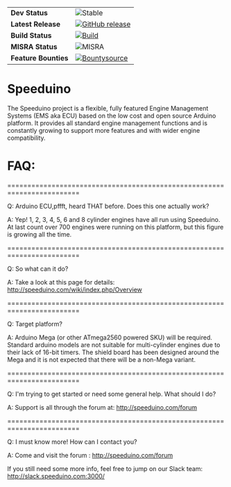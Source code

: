 
| |  |
| --- | --- |
| **Dev Status** | ![Stable](https://img.shields.io/badge/Status-Stable-green.svg) |
| **Latest Release** | [![GitHub release](https://img.shields.io/github/release/noisymime/speeduino.svg)](https://github.com/noisymime/speeduino/releases/latest) |
| **Build Status** | [![Build](https://img.shields.io/travis/noisymime/speeduino.svg)](https://travis-ci.org/noisymime/speeduino/) |
| **MISRA Status** | ![MISRA](https://img.shields.io/azure-devops/tests/speeduino/Speeduino/1?label=MISRA&passed_label=warnings&failed_label=violations) |
| **Feature Bounties** | [![Bountysource](https://img.shields.io/bountysource/team/speeduino/activity.svg)](https://www.bountysource.com/teams/speeduino)

Speeduino
=========

The Speeduino project is a flexible, fully featured Engine Management Systems (EMS aka ECU) based on the low cost and open source Arduino platform. It provides all standard engine management functions and is constantly growing to support more features and with wider engine compatibility. 

FAQ:
=========

========================================================================

Q: Arduino ECU,pffft, heard THAT before. Does this one actually work?

A: Yep! 1, 2, 3, 4, 5, 6 and 8 cylinder engines have all run using Speeduino. At last count over 700 engines were running on this platform, but this figure is growing all the time. 

========================================================================

Q: So what can it do?

A: Take a look at this page for details: http://speeduino.com/wiki/index.php/Overview

========================================================================

Q: Target platform?

A: Arduino Mega (or other ATmega2560 powered SKU) will be required. Standard arduino models are not suitable for multi-cylinder engines due to their lack of 16-bit timers. The shield board has been designed around the Mega and it is not expected that there will be a non-Mega variant. 

========================================================================

Q: I'm trying to get started or need some general help. What should I do?

A: Support is all through the forum at: http://speeduino.com/forum

========================================================================

Q: I must know more! How can I contact you?

A: Come and visit the forum : http://speeduino.com/forum

If you still need some more info, feel free to jump on our Slack team: http://slack.speeduino.com:3000/
